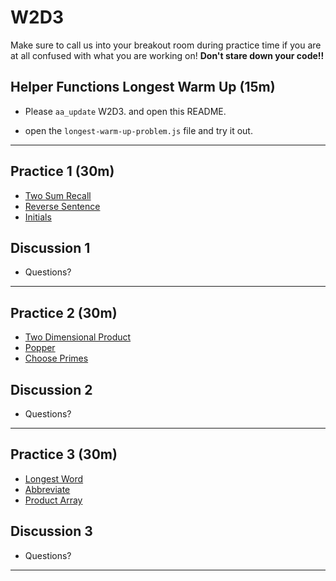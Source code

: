 # W2D3

Make sure to call us into your breakout room during practice time if you are at all confused with what you are working on! **Don't stare down your code!!**

## Helper Functions Longest Warm Up (15m)

- Please `aa_update` W2D3. and open this README.

- open the `longest-warm-up-problem.js` file and try it out.



---

## Practice 1 (30m)

- [Two Sum Recall]
- [Reverse Sentence]
- [Initials]

## Discussion 1

- Questions?


---

## Practice 2 (30m)

- [Two Dimensional Product]
- [Popper]
- [Choose Primes]

## Discussion 2

- Questions?

---

## Practice 3 (30m)

- [Longest Word]
- [Abbreviate]
- [Product Array]

## Discussion 3

- Questions?

---

[two sum recall]: https://open.appacademy.io/learn/js-py---pt-apr-2022-online/week-2---intermediate-functions/two-sum-recall
[reverse sentence]: https://open.appacademy.io/learn/js-py---pt-apr-2022-online/week-2---intermediate-functions/reverse-sentence
[initials]: https://open.appacademy.io/learn/js-py---pt-apr-2022-online/week-2---intermediate-functions/initials
[two dimensional product]: https://open.appacademy.io/learn/js-py---pt-apr-2022-online/week-2---intermediate-functions/two-dimensional-product
[popper]: https://open.appacademy.io/learn/js-py---pt-apr-2022-online/week-2---intermediate-functions/popper
[choose primes]: https://open.appacademy.io/learn/js-py---pt-apr-2022-online/week-2---intermediate-functions/choose-primes
[longest word]: https://open.appacademy.io/learn/js-py---pt-apr-2022-online/week-2---intermediate-functions/longest-word
[abbreviate]: https://open.appacademy.io/learn/js-py---pt-apr-2022-online/week-2---intermediate-functions/abbreviate
[product array]: https://open.appacademy.io/learn/js-py---pt-apr-2022-online/week-2---intermediate-functions/product-array